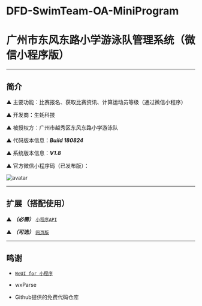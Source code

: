 # DFD-SwimTeam-OA-MiniProgram

# 广州市东风东路小学游泳队管理系统（微信小程序版）

---

## 简介

▲ 主要功能：比赛报名、获取比赛资讯、计算运动员等级（通过微信小程序）

▲ 开发商：生蚝科技

▲ 被授权方：广州市越秀区东风东路小学游泳队

▲ 代码版本信息：***Build 180824***

▲ 系统版本信息：***V1.8***

▲ 官方微信小程序码（已发布版）：

![avatar](https://github.com/SmallOyster/DFD-SwimTeam-OA-MiniProgram/blob/master/miniAppCode.jpg)

---

## 扩展（搭配使用）

▲ ***（必需）*** [`小程序API`](https://github.com/SmallOyster/DFD-SwimTeam-OA-API)

▲ ***（可选）*** [`网页版`](https://github.com/SmallOyster/DFD-SwimTeam-OA)

---

## 鸣谢

* [`WeUI for 小程序`](https://github.com/Tencent/weui-wxss)

* wxParse

* Github提供的免费代码仓库
